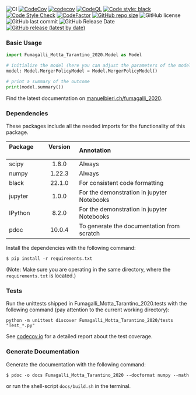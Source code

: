 ![CI](https://github.com/manuelbieri/Fumagalli_2020/actions/workflows/CI.yml/badge.svg)
[![CodeCov](https://github.com/manuelbieri/Fumagalli_2020/actions/workflows/CodeCov.yml/badge.svg)](https://github.com/manuelbieri/Fumagalli_2020/actions/workflows/CodeCov.yml)
[![codecov](https://codecov.io/gh/manuelbieri/Fumagalli_2020/branch/master/graph/badge.svg?token=RRZ3PJI9U1)](https://codecov.io/gh/manuelbieri/Fumagalli_2020)
[![CodeQL](https://github.com/manuelbieri/Fumagalli_2020/actions/workflows/codeql-analysis.yml/badge.svg)](https://github.com/manuelbieri/Fumagalli_2020/actions/workflows/codeql-analysis.yml)
[![Code style: black](https://img.shields.io/badge/code%20style-black-000000.svg)](https://github.com/psf/black)
[![Code Style Check](https://github.com/manuelbieri/Fumagalli_2020/actions/workflows/Black.yml/badge.svg)](https://github.com/manuelbieri/Fumagalli_2020/actions/workflows/Black.yml)
[![CodeFactor](https://www.codefactor.io/repository/github/manuelbieri/fumagalli_2020/badge)](https://www.codefactor.io/repository/github/manuelbieri/fumagalli_2020)
[![GitHub repo size](https://img.shields.io/github/repo-size/manuelbieri/Fumagalli_2020)](https://github.com/manuelbieri/Fumagalli_2020)
![GitHub license](https://img.shields.io/github/license/manuelbieri/Fumagalli_2020)
![GitHub last commit](https://img.shields.io/github/last-commit/manuelbieri/Fumagalli_2020)
![GitHub Release Date](https://img.shields.io/github/release-date/manuelbieri/Fumagalli_2020)
[![GitHub release (latest by date)](https://img.shields.io/github/v/release/manuelbieri/Fumagalli_2020)](https://pypi.org/project/Fumagalli-Motta-Tarantino-2020/)


### Basic Usage

```python
import Fumagalli_Motta_Tarantino_2020.Model as Model

# initialize the model (here you can adjust the parameters of the model)
model: Model.MergerPolicyModel = Model.MergerPolicyModel()

# print a summary of the outcome
print(model.summary())
```
Find the latest documentation on [manuelbieri.ch/fumagalli_2020](https://manuelbieri.ch/Fumagalli_2020/).

### Dependencies

These packages include all the needed imports for the functionality of this package.

| Package &emsp; | Version &emsp; | Annotation &emsp;                          |
|:---------------|:--------------:|:-------------------------------------------|
| scipy          |     1.8.0      | Always                                     |
| numpy          |     1.22.3     | Always                                     |
| black          |     22.1.0     | For consistent code formatting             |
| jupyter        |     1.0.0      | For the demonstration in jupyter Notebooks |
| IPython        |     8.2.0      | For the demonstration in jupyter Notebooks |
| pdoc           |     10.0.4     | To generate the documentation from scratch |

Install the dependencies with the following command:

```shell
$ pip install -r requirements.txt
```
(Note: Make sure you are operating in the same directory, where the `requirements.txt` is located.)

### Tests

Run the unittests shipped in Fumagalli_Motta_Tarantino_2020.tests with the following command (pay attention to the current working directory):

```shell
python -m unittest discover Fumagalli_Motta_Tarantino_2020/tests "Test_*.py"
```

See [codecov.io](https://app.codecov.io/gh/manuelbieri/Fumagalli_2020) for a detailed report about the test coverage.

### Generate Documentation
Generate the documentation with the following command:

```shell
$ pdoc -o docs Fumagalli_Motta_Tarantino_2020 --docformat numpy --math
```

or run the shell-script `docs/build.sh` in the terminal.

